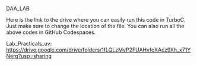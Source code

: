 DAA_LAB

Here is the link to the drive where you can easily run this code in TurboC. Just make sure to change the location of the file. You can also run all the above codes in GitHub Codespaces.



Lab_Practicals_uv: 
https://drive.google.com/drive/folders/1fLQLzMvP2FUAHvfoXAcz9Xh_x71YNerq?usp=sharing
